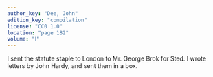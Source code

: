 ```yaml
---
author_key: "Dee, John"
edition_key: "compilation"
license: "CC0 1.0"
location: "page 182"
volume: "Ⅰ"
---
```

I sent the statute staple to London to Mr. George Brok for Sted. I wrote
letters by John Hardy, and sent them in a box.
